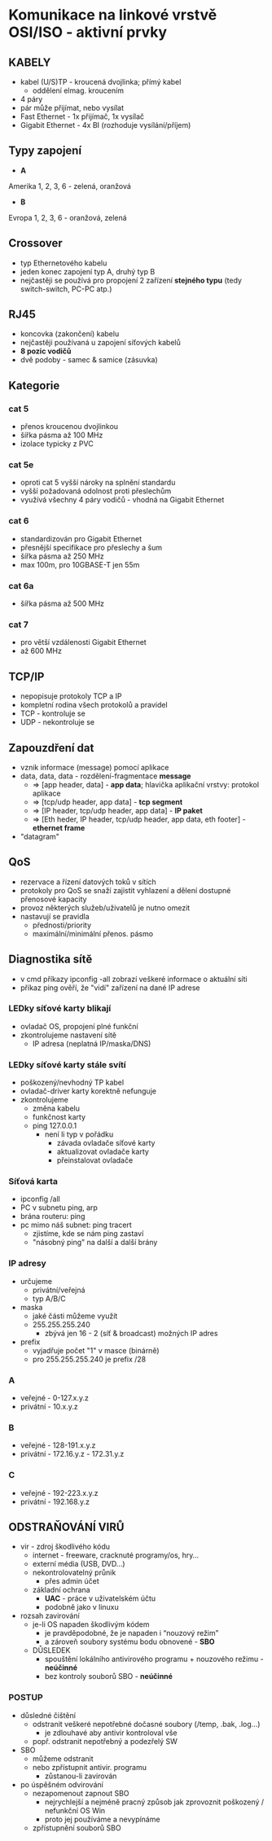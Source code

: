 # Komunikace na linkové vrstvě OSI/ISO - aktivní prvky

## KABELY

- kabel (U/S)TP - kroucená dvojlinka; přímý kabel
  - oddělení elmag. kroucením
- 4 páry
- pár může přijímat, nebo vysílat
- Fast Ethernet - 1x přijímač, 1x vysílač
- Gigabit Ethernet - 4x BI (rozhoduje vysílání/příjem)

## Typy zapojení

- **A**

Amerika
1, 2, 3, 6 - zelená, oranžová

- **B**

Evropa
1, 2, 3, 6 - oranžová, zelená

## Crossover

- typ Ethernetového kabelu
- jeden konec zapojení typ A, druhý typ B
- nejčastěji se používá pro propojení 2 zařízení **stejného typu** (tedy switch-switch, PC-PC atp.)

## RJ45

- koncovka (zakončení) kabelu
- nejčastěji používaná u zapojení síťových kabelů
- **8 pozic vodičů**
- dvě podoby - samec & samice (zásuvka)

## Kategorie

### cat 5

- přenos kroucenou dvojlinkou
- šířka pásma až 100 MHz
- izolace typicky z PVC

### cat 5e

- oproti cat 5 vyšší nároky na splnění standardu
- vyšší požadovaná odolnost proti přeslechům
- využívá všechny 4 páry vodičů - vhodná na Gigabit Ethernet

### cat 6

- standardizován pro Gigabit Ethernet
- přesnější specifikace pro přeslechy a šum
- šířka pásma až 250 MHz
- max 100m, pro 10GBASE-T jen 55m

### cat 6a

- šířka pásma až 500 MHz

### cat 7

- pro větší vzdálenosti Gigabit Ethernet
- až 600 MHz

## TCP/IP

- nepopisuje protokoly TCP a IP
- kompletní rodina všech protokolů a pravidel
- TCP - kontroluje se
- UDP - nekontroluje se

## Zapouzdření dat

- vznik informace (message) pomocí aplikace
- data, data, data - rozdělení-fragmentace **message**
  - => [app header, data] - **app data**; hlavička aplikační vrstvy: protokol aplikace
  - => [tcp/udp header, app data] - **tcp segment**
  - => [IP header, tcp/udp header, app data] - **IP paket**
  - => [Eth heder, IP header, tcp/udp header, app data, eth footer] - **ethernet frame**
- "datagram"

## QoS

- rezervace a řízení datových toků v sítích
- protokoly pro QoS se snaží zajistit vyhlazení a dělení dostupné přenosové kapacity
- provoz některých služeb/uživatelů je nutno omezit
- nastavují se pravidla
  - přednosti/priority
  - maximální/minimální přenos. pásmo

## Diagnostika sítě

- v cmd příkazy ipconfig -all zobrazí veškeré informace o aktuální síti
- příkaz ping ověří, že "vidí" zařízení na dané IP adrese

### LEDky síťové karty blikají

- ovladač OS, propojení plné funkční
- zkontrolujeme nastavení sítě
  - IP adresa (neplatná IP/maska/DNS)

### LEDky síťové karty stále svítí

- poškozený/nevhodný TP kabel
- ovladač-driver karty korektně nefunguje
- zkontrolujeme
  - změna kabelu
  - funkčnost karty
  - ping 127.0.0.1
    - není li typ v pořádku
      - závada ovladače síťové karty
      - aktualizovat ovladače karty
      - přeinstalovat ovladače

### Síťová karta

- ipconfig /all
- PC v subnetu ping, arp
- brána routeru: ping
- pc mimo náš subnet: ping tracert
  - zjistíme, kde se nám ping zastaví
  - "násobný ping" na další a další brány

### IP adresy

- určujeme 
  - privátní/veřejná
  - typ A/B/C
- maska
  - jaké části můžeme využít
  - 255.255.255.240
    - zbývá jen 16 - 2 (síť & broadcast) možných IP adres
- prefix
  - vyjadřuje počet "1" v masce (binárně)
  - pro 255.255.255.240 je prefix /28

### A

- veřejné - 0-127.x.y.z
- privátní - 10.x.y.z

### B

- veřejné - 128-191.x.y.z
- privátní - 172.16.y.z - 172.31.y.z

### C

- veřejné - 192-223.x.y.z
- privátní - 192.168.y.z

## ODSTRAŇOVÁNÍ VIRŮ

- vir - zdroj škodlivého kódu
  - internet - freeware, cracknuté programy/os, hry…
  - externí média (USB, DVD…)
  - nekontrolovatelný průnik
    - přes admin účet
  - základní ochrana
    - **UAC** - práce v uživatelském účtu
    - podobně jako v linuxu
- rozsah zavirování
  - je-li OS napaden škodlivým kódem
    - je pravděpodobné, že je napaden i “nouzový režim”
    - a zároveň soubory systému bodu obnovené - **SBO**
  - DŮSLEDEK
    - spouštění lokálního antivirového programu + nouzového režimu - **neúčinné**
    - bez kontroly souborů SBO - **neúčinné**

### POSTUP

- důsledné čištění
  - odstranit veškeré nepotřebné dočasné soubory (/temp, .bak, .log…)
    - je zdlouhavé aby antivir kontroloval vše
  - popř. odstranit nepotřebný a podezřelý SW
- SBO
  - můžeme odstranit
  - nebo zpřístupnit antivir. programu
    - zůstanou-li zavirován
- po úspěšném odvirování
  - nezapomenout zapnout SBO
    - nejrychlejší a nejméně pracný způsob jak zprovoznit poškozený / nefunkční OS Win
    - proto jej používáme a nevypínáme
  - zpřístupnění souborů SBO
